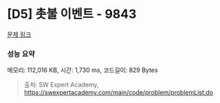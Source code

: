 # [D5] 촛불 이벤트 - 9843 

[문제 링크](https://swexpertacademy.com/main/code/problem/problemDetail.do?contestProbId=AXGBKzuaPOoDFAXR) 

### 성능 요약

메모리: 112,016 KB, 시간: 1,730 ms, 코드길이: 829 Bytes



> 출처: SW Expert Academy, https://swexpertacademy.com/main/code/problem/problemList.do